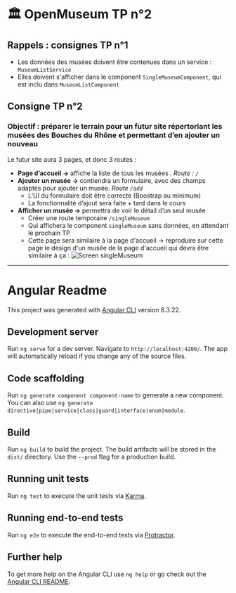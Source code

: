 # :classical_building: OpenMuseum TP n°2

## Rappels : consignes TP n°1

- Les données des musées doivent être contenues dans un service : `MuseumListService`
- Elles doivent s'afficher dans le component `SingleMuseumComponent`, qui est inclu dans `MuseumListComponent`

## Consigne TP n°2

### Objectif : préparer le terrain pour un futur site répertoriant les musées des Bouches du Rhône et permettant d’en ajouter un nouveau

Le futur site aura 3 pages, et donc 3 routes :
- **Page d’accueil →** affiche la liste de tous les musées . *Route : `/`*
- **Ajouter un musée →** contiendra un formulaire, avec des champs adaptés pour ajouter un musée. *Route `/add`*
  - L’UI du formulaire doit être correcte (Boostrap au minimum)
  - La fonctionnalité d’ajout sera faite + tard dans le cours
- **Afficher un musée →** permettra de voir le détail d’un seul musée
  - Créer une route temporaire `/singleMuseum`
  - Qui affichera le component `singleMuseum` sans données, en attendant le prochain TP
  - Cette page sera similaire à la page d'accueil → reproduire sur cette page le design d'un musée de la page d'accueil qui devra être similaire à ça :
  ![Screen singleMuseum](https://i.ibb.co/5x1ZRRP/tp-2-angular.jpg)

---

# Angular Readme

This project was generated with [Angular CLI](https://github.com/angular/angular-cli) version 8.3.22.

## Development server

Run `ng serve` for a dev server. Navigate to `http://localhost:4200/`. The app will automatically reload if you change any of the source files.

## Code scaffolding

Run `ng generate component component-name` to generate a new component. You can also use `ng generate directive|pipe|service|class|guard|interface|enum|module`.

## Build

Run `ng build` to build the project. The build artifacts will be stored in the `dist/` directory. Use the `--prod` flag for a production build.

## Running unit tests

Run `ng test` to execute the unit tests via [Karma](https://karma-runner.github.io).

## Running end-to-end tests

Run `ng e2e` to execute the end-to-end tests via [Protractor](http://www.protractortest.org/).

## Further help

To get more help on the Angular CLI use `ng help` or go check out the [Angular CLI README](https://github.com/angular/angular-cli/blob/master/README.md).
